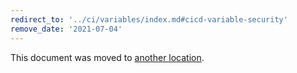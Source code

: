 ```yaml
---
redirect_to: '../ci/variables/index.md#cicd-variable-security'
remove_date: '2021-07-04'
---
```


This document was moved to [another location](../ci/variables/index.md#cicd-variable-security).

<!-- This redirect file can be deleted after <2021-07-04>. -->
<!-- Before deletion, see: https://docs.gitlab.com/ee/development/documentation/#move-or-rename-a-page -->
